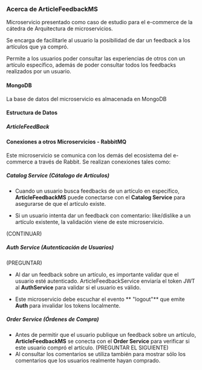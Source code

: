 ### Acerca de ArticleFeedbackMS
Microservicio presentado como caso de estudio para el e-commerce de la cátedra de Arquitectura de microservicios.

Se encarga de facilitarle al usuario la posibilidad de dar un feedback a los artículos que ya compró.

Permite a los usuarios poder consultar las experiencias de otros con un artículo específico, además de poder consultar todos los feedbacks realizados por un usuario.

#### MongoDB
La base de datos del microservicio es almacenada en MongoDB

#### Estructura de Datos

##### ArticleFeedBack


#### Conexiones a otros Microservicios - RabbitMQ
Este microservicio se comunica con los demás del ecosistema del e-commerce a través de Rabbit.
Se realizan conexiones tales como:
##### Catalog Service (Cátalogo de Artículos) 
- Cuando un usuario busca feedbacks de un artículo en específico,  **ArticleFeedbackMS** puede conectarse con el **Catalog Service** para asegurarse de que el artículo existe.

- Si un usuario intenta dar un feedback  con comentario: like/dislike a un artículo existente, la validación viene de este microservicio.

(CONTINUAR)

##### Auth Service (Autenticación de Usuarios)

 (PREGUNTAR)
 
- Al dar un feedback sobre un artículo, es importante validar que el usuario esté autenticado. ArticleFeedbackService enviaría el token JWT al **AuthService** para validar si el usuario es válido.

- Este microservicio debe escuchar el evento ** "logout"** que emite **Auth** para invalidar los tokens localmente.

##### Order Service (Órdenes de Compra)
- Antes de permitir que el usuario publique un feedback sobre un artículo, **ArticleFeedbackMS**  se conecta con el **Order Service** para verificar si este usuario compró el artículo.
(PREGUNTAR EL SIGUIENTE)
- Al consultar los comentarios se utiliza también para mostrar sólo los comentarios que los usuarios realmente hayan comprado.
